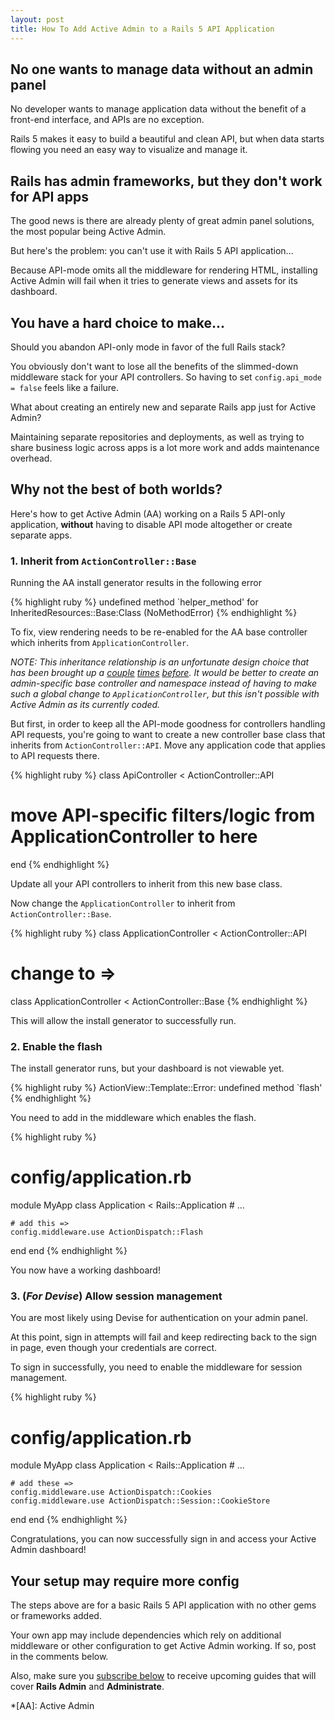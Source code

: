 ```yaml
---
layout: post
title: How To Add Active Admin to a Rails 5 API Application
---
```


## No one wants to manage data without an admin panel

No developer wants to manage application data without the benefit of a front-end interface, 
and APIs are no exception.

Rails 5 makes it easy to build a beautiful and clean API, 
but when data starts flowing you need an easy way to visualize and manage it.

## Rails has admin frameworks, but they don't work for API apps

The good news is there are already plenty of great admin panel solutions, 
the most popular being Active Admin.

But here's the problem: you can't use it with Rails 5 API application...

Because API-mode omits all the middleware for rendering HTML,
installing Active Admin will fail when it tries to generate views and assets for its dashboard.

## You have a hard choice to make...

Should you abandon API-only mode in favor of the full Rails stack?

You obviously don't want to lose all the benefits of the slimmed-down middleware stack for your API controllers.
So having to set `config.api_mode = false` feels like a failure.

What about creating an entirely new and separate Rails app just for Active Admin?

Maintaining separate repositories and deployments, as well as trying to share business logic across apps is a lot more work and adds maintenance overhead.

## Why not the best of both worlds?

Here's how to get Active Admin (AA) working on a Rails 5 API-only application, **without** having to disable API mode altogether or create separate apps.

### 1. Inherit from `ActionController::Base`

Running the AA install generator results in the following error

{% highlight ruby %}
undefined method `helper_method' for InheritedResources::Base:Class (NoMethodError)
{% endhighlight %}

To fix, view rendering needs to be re-enabled for the AA base controller which inherits from `ApplicationController`.

_NOTE: This inheritance relationship is an unfortunate design choice that has been brought up a [couple][refactor 3] [times][refactor 1] [before][refactor 2].
It would be better to create an admin-specific base controller and namespace instead of having to make such a global change to `ApplicationController`,
but this isn't possible with Active Admin as its currently coded._

[AA inheritance]:https://github.com/activeadmin/activeadmin/blob/master/docs/14-gotchas.md#authentication--application-controller
[refactor 1]:https://github.com/activeadmin/activeadmin/pull/1934
[refactor 2]:https://github.com/activeadmin/activeadmin/pull/1935
[refactor 3]:https://github.com/activeadmin/activeadmin/issues/3143

But first, in order to keep all the API-mode goodness for controllers handling API requests, 
you're going to want to create a new controller base class that inherits from `ActionController::API`.
Move any application code that applies to API requests there.

{% highlight ruby %}
class ApiController < ActionController::API
  # move API-specific filters/logic from ApplicationController to here
end
{% endhighlight %}

Update all your API controllers to inherit from this new base class.

Now change the `ApplicationController` to inherit from `ActionController::Base`.

{% highlight ruby %}
class ApplicationController < ActionController::API
# change to =>
class ApplicationController < ActionController::Base
{% endhighlight %} 

This will allow the install generator to successfully run.

### 2. Enable the flash

The install generator runs, but your dashboard is not viewable yet.

{% highlight ruby %}
ActionView::Template::Error: undefined method `flash'
{% endhighlight %}

You need to add in the middleware which enables the flash.

{% highlight ruby %}
# config/application.rb
module MyApp
  class Application < Rails::Application
    # ...

    # add this =>
    config.middleware.use ActionDispatch::Flash
  end
end
{% endhighlight %}

You now have a working dashboard!

### 3. (_For Devise_) Allow session management

You are most likely using Devise for authentication on your admin panel.

At this point, sign in attempts will fail and keep redirecting back to the sign in page, even though your credentials are correct.

To sign in successfully, you need to enable the middleware for session management.

{% highlight ruby %}
# config/application.rb
module MyApp
  class Application < Rails::Application
    # ...

    # add these =>
    config.middleware.use ActionDispatch::Cookies
    config.middleware.use ActionDispatch::Session::CookieStore
  end
end
{% endhighlight %}

Congratulations, you can now successfully sign in and access your Active Admin dashboard!

## Your setup may require more config

The steps above are for a basic Rails 5 API application with no other gems or frameworks added.

Your own app may include dependencies which rely on additional middleware or other configuration to get Active Admin working.
If so, post in the comments below.

Also, make sure you [subscribe below](#) to receive upcoming guides that will cover **Rails Admin** and **Administrate**.

*[AA]: Active Admin
